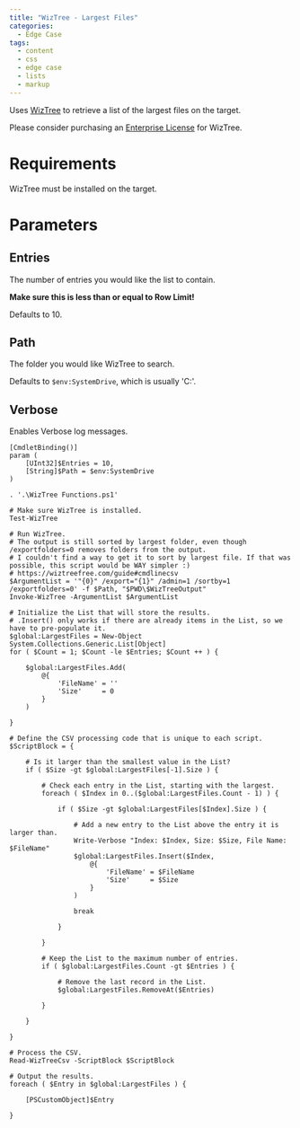 ```yaml
---
title: "WizTree - Largest Files"
categories:
  - Edge Case
tags:
  - content
  - css
  - edge case
  - lists
  - markup
---
```




Uses [WizTree](https://wiztreefree.com) to retrieve a list of the largest files on the target.

Please consider purchasing an [Enterprise License](https://wiztreefree.com/donate#enterprise) for WizTree.

# Requirements
WizTree must be installed on the target.

# Parameters
## Entries
The number of entries you would like the list to contain.

**Make sure this is less than or equal to Row Limit!**

Defaults to 10.

## Path
The folder you would like WizTree to search.

Defaults to `$env:SystemDrive`, which is usually 'C:'.

## Verbose
Enables Verbose log messages.



	[CmdletBinding()]
	param (
		[UInt32]$Entries = 10,
		[String]$Path = $env:SystemDrive
	)

	. '.\WizTree Functions.ps1'

	# Make sure WizTree is installed.
	Test-WizTree

	# Run WizTree.
	# The output is still sorted by largest folder, even though /exportfolders=0 removes folders from the output.
	# I couldn't find a way to get it to sort by largest file. If that was possible, this script would be WAY simpler :)
	# https://wiztreefree.com/guide#cmdlinecsv
	$ArgumentList = '"{0}" /export="{1}" /admin=1 /sortby=1 /exportfolders=0' -f $Path, "$PWD\$WizTreeOutput"
	Invoke-WizTree -ArgumentList $ArgumentList

	# Initialize the List that will store the results.
	# .Insert() only works if there are already items in the List, so we have to pre-populate it.
	$global:LargestFiles = New-Object System.Collections.Generic.List[Object]
	for ( $Count = 1; $Count -le $Entries; $Count ++ ) {

		$global:LargestFiles.Add(
			@{
				'FileName' = ''
				'Size'     = 0
			}
		)

	}

	# Define the CSV processing code that is unique to each script.
	$ScriptBlock = {

		# Is it larger than the smallest value in the List?
		if ( $Size -gt $global:LargestFiles[-1].Size ) {

			# Check each entry in the List, starting with the largest.
			foreach ( $Index in 0..($global:LargestFiles.Count - 1) ) {

				if ( $Size -gt $global:LargestFiles[$Index].Size ) {

					# Add a new entry to the List above the entry it is larger than.
					Write-Verbose "Index: $Index, Size: $Size, File Name: $FileName"
					$global:LargestFiles.Insert($Index,
						@{
							'FileName' = $FileName
							'Size'     = $Size
						}
					)

					break

				}
				
			}

			# Keep the List to the maximum number of entries.
			if ( $global:LargestFiles.Count -gt $Entries ) {

				# Remove the last record in the List.
				$global:LargestFiles.RemoveAt($Entries)

			}

		}
		
	}

	# Process the CSV.
	Read-WizTreeCsv -ScriptBlock $ScriptBlock

	# Output the results.
	foreach ( $Entry in $global:LargestFiles ) {

		[PSCustomObject]$Entry

	}
